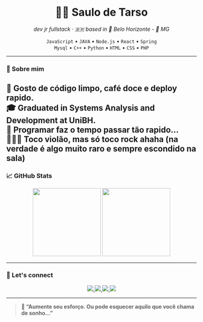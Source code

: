 <h1 align="center">👩‍💻 Saulo de Tarso</h1>
<p align="center">
  <em>dev jr fullstack · 🇧🇷 based in 🚩 Belo Horizonte - 🔺 MG </em>
</p>

<p align="center">
  <code>JavaScript</code> • <code>JAVA</code> • <code>Node.js</code> • <code>React</code> • <code>Spring</code><br/>
  <code>Mysql</code> • <code>C++</code> • <code>Python</code> • <code>HTML</code> • 
  <code>CSS</code> • <code>PHP</code>
</p>

---

### 🤙 Sobre mim

🔷 Gosto de código limpo, café doce e deploy rapido.    
🎓 Graduated in Systems Analysis and Development at UniBH.     
🎯 Programar faz o tempo passar tão rapido...  
🎸👨‍🎤 Toco violão, mas só toco rock ahaha (na verdade é algo muito raro e sempre escondido na sala)
---

### 📈 GitHub Stats

<div align="center">
  <img height="180em" src="https://github-readme-stats.vercel.app/api?username=saulodtarso06&show_icons=true&theme=radical&hide_border=true&count_private=true&hide_title=true"/>
  <img height="180em" src="https://github-readme-stats.vercel.app/api/top-langs/?username=saulodtarso06&layout=compact&theme=radical&hide_border=true"/>
</div>

---

### 🔗 Let's connect

<p align="center">

  <a href="https://www.instagram.com/saullo.detarso06/" target="_blank">
    <img src="https://img.shields.io/badge/Instagram-993399?style=for-the-badge&logo=instagram&logoColor=white"/>
  </a>
  
  <a href="https://br.linkedin.com/in saulo-de-tarso-8a2b00133" target="_blank">
    <img src="https://img.shields.io/badge/LinkedIn-120a8f?style=for-the-badge&logo=linkedin&logoColor=white"/>
  </a>

  <a href="https://x.com/SaulodeTarso10"       target="_blanck">
    <img src="https://img.shields.io/badge/X.COM-000000?style=for-the-badge&logo=X&logoColor=white"/>
  </a>

<a href="https://outlook.com.br" target="_blanck">
    <img src="https://img.shields.io/badge/✉ saulo.detarso06@yahoo.com.br-006400?style=for-the-badge&logo=email&logoColor=white"/>
    </a>
</p>

---

> **💬 “Aumente seu esforço. Ou pode esquecer aquilo que você chama de sonho...”**
